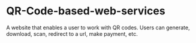# QR-Code-based-web-services
A website that enables a user to work with QR codes. Users can generate, download, scan, redirect to a url, make payment, etc. 
